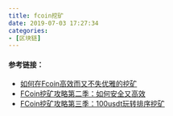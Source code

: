 ```yaml
---
title: fcoin挖矿
date: 2019-07-03 17:27:34
categories: 
- [区块链]
---
```


#### 参考链接：

- [如何在Fcoin高效而又不失优雅的挖矿](https://weibo.com/ttarticle/p/show?id=2309404361121124480560)
- [FCoin挖矿攻略第二季：如何安全又高效](https://weibo.com/ttarticle/p/show?id=2309404367210054338256)
- [FCoin挖矿攻略第三季：100usdt玩转排序挖矿](https://weibo.com/ttarticle/p/show?id=2309404371127387488091)

